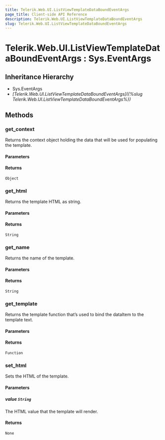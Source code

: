 ```yaml
---
title: Telerik.Web.UI.ListViewTemplateDataBoundEventArgs
page_title: Client-side API Reference
description: Telerik.Web.UI.ListViewTemplateDataBoundEventArgs
slug: Telerik.Web.UI.ListViewTemplateDataBoundEventArgs
---
```


# Telerik.Web.UI.ListViewTemplateDataBoundEventArgs : Sys.EventArgs

## Inheritance Hierarchy

* Sys.EventArgs
* *[Telerik.Web.UI.ListViewTemplateDataBoundEventArgs]({%slug Telerik.Web.UI.ListViewTemplateDataBoundEventArgs%})*


## Methods

### get_context

Returns the context object holding the data that will be used for populating the template.

#### Parameters

#### Returns

`Object`

### get_html

Returns the template HTML as string.

#### Parameters

#### Returns

`String`

### get_name

Returns the name of the template.

#### Parameters

#### Returns

`String`

### get_template

Returns the template function that’s used to bind the dataItem to the template text.

#### Parameters

#### Returns

`Function`

### set_html

Sets the HTML of the template.

#### Parameters

##### value `String`

The HTML value that the template will render.

#### Returns

`None`

